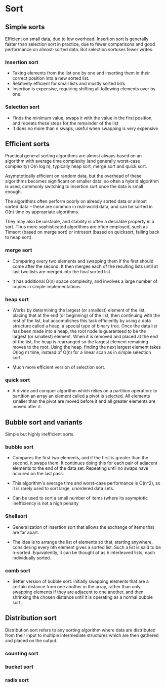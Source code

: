 # Sort

## Simple sorts

Efficient on small data, due to low overhead. Insertion sort is generally faster than selection sort in practice, due to fewer comparisons and good performance on almost-sorted data. But selection sortuses fewer writes.

### Insertion sort

- Taking elements from the list one by one and inserting them in their correct position into a new sorted list.
- Relatively efficient for small lists and mostly sorted lists
- Insertion is expensive, requiring shifting all following elements over by one.

### Selection sort

- Finds the minimum value, swaps it with the value in the first position, and repeats these steps for the remainder of the list
- It does no more than n swaps, useful when swapping is very expensive 

## Efficient sorts

Practical general sorting algorithms are almost always based on an algorithm with average time complexity (and generally worst-case complexity) O(n log n), typically heap sort, merge sort and quick sort.

Asymptotically efficient on random data, but the overhead of these algorithms becomes significant on smaller data, so often a hybrid algorithm is used, commonly switching to insertion sort once the data is small enough.

The algorithms often perform poorly on already sorted data or almost sorted data – these are common in real-world data, and can be sorted in O(n) time by appropriate algorithms.

They may also be unstable, and stability is often a desirable property in a sort. Thus more sophisticated algorithms are often employed, such as Timsort (based on merge sort) or introsort (based on quicksort, falling back to heap sort).

### merge sort

- Comparing every two elements and swapping them if the first should come after the second. It then merges each of the resulting lists until at last two lists are merged into the final sorted list.

- It has additional O(n) space complexity, and involves a large number of copies in simple implementations.

### heap sort

- Works by determining the largest (or smallest) element of the list, placing that at the end (or beginning) of the list, then continuing with the rest of the list, but accomplishes this task efficiently by using a data structure called a heap, a special type of binary tree. Once the data list has been made into a heap, the root node is guaranteed to be the largest (or smallest) element. When it is removed and placed at the end of the list, the heap is rearranged so the largest element remaining moves to the root. Using the heap, finding the next largest element takes O(log n) time, instead of O(n) for a linear scan as in simple selection sort. 

- Much more efficient version of selection sort. 

### quick sort

- A divide and conquer algorithm which relies on a partition operation: to partition an array an element called a pivot is selected. All elements smaller than the pivot are moved before it and all greater elements are moved after it.

## Bubble sort and variants

Simple but highly inefficient sorts.

### bubble sort

- Compares the first two elements, and if the first is greater than the second, it swaps them. It continues doing this for each pair of adjacent elements to the end of the data set. Repeating until no swaps have occured on the last pass.

- This algorithm's average time and worst-case performance is O(n^2), so it is rarely used to sort large, unordered data sets.

- Can be used to sort a small number of items (where its asymptotic inefficiency is not a high penalty

### Shellsort

- Generalization of insertion sort that allows the exchange of items that are far apart.

- The idea is to arrange the list of elements so that, starting anywhere, considering every hth element gives a sorted list. Such a list is said to be h-sorted. Equivalently, it can be thought of as h interleaved lists, each individually sorted.

### comb sort

- Better version of bubble sort: initially swapping elements that are a certain distance from one another in the array, rather than only swapping elements if they are adjacent to one another, and then shrinking the chosen distance until it is operating as a normal bubble sort. 


## Distribution sort

Distribution sort refers to any sorting algorithm where data are distributed from their input to multiple intermediate structures which are then gathered and placed on the output.

### counting sort


### bucket sort


### radix sort
